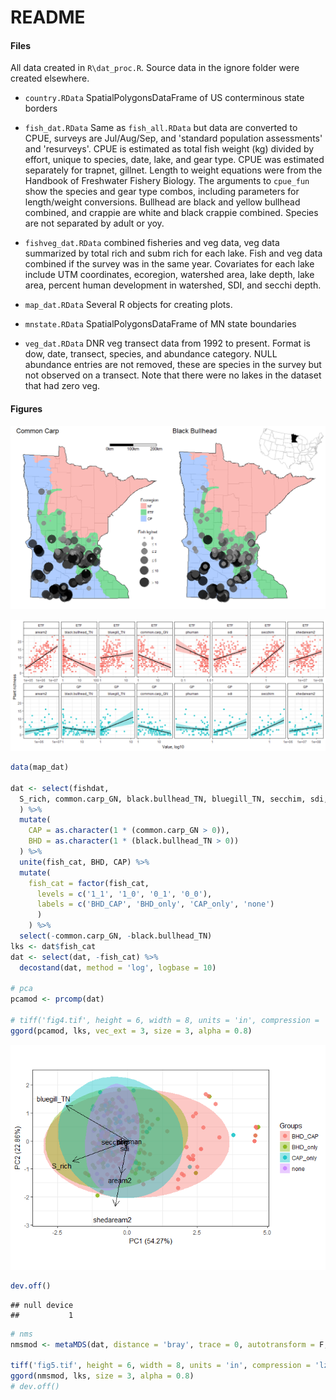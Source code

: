 # README



#### Files

All data created in `R\dat_proc.R`.  Source data in the ignore folder were created elsewhere.

* `country.RData` SpatialPolygonsDataFrame of US conterminous state borders

* `fish_dat.RData` Same as `fish_all.RData` but data are converted to CPUE, surveys are Jul/Aug/Sep, and 'standard population assessments' and 'resurveys'.  CPUE is estimated as total fish weight (kg) divided by effort, unique to species, date, lake, and gear type.  CPUE was estimated separately for trapnet, gillnet. Length to weight equations were from the Handbook of Freshwater Fishery Biology. The arguments to `cpue_fun` show the species and gear type combos, including parameters for length/weight conversions.  Bullhead are black and yellow bullhead combined, and crappie are white and black crappie combined. Species are not separated by adult or yoy. 

* `fishveg_dat.RData` combined fisheries and veg data, veg data summarized by total rich and subm rich for each lake.  Fish and veg data combined if the survey was in the same year. Covariates for each lake include UTM coordinates, ecoregion, watershed area, lake depth, lake area, percent human development in watershed, SDI, and secchi depth.   

* `map_dat.RData` Several R objects for creating plots. 

* `mnstate.RData` SpatialPolygonsDataFrame of MN state boundaries

* `veg_dat.RData` DNR veg transect data from 1992 to present. Format is dow, date, transect, species, and abundance category.  NULL abundance entries are not removed, these are species in the survey but not observed on a transect.  Note that there were no lakes in the dataset that had zero veg.  

#### Figures

![](README_files/figure-html/unnamed-chunk-2-1.png)<!-- -->

![](README_files/figure-html/unnamed-chunk-3-1.png)<!-- -->


```r
data(map_dat)

dat <- select(fishdat, 
  S_rich, common.carp_GN, black.bullhead_TN, bluegill_TN, secchim, sdi, phuman, aream2, shedaream2
  ) %>% 
  mutate(
    CAP = as.character(1 * (common.carp_GN > 0)),
    BHD = as.character(1 * (black.bullhead_TN > 0))
  ) %>% 
  unite(fish_cat, BHD, CAP) %>% 
  mutate(
    fish_cat = factor(fish_cat, 
      levels = c('1_1', '1_0', '0_1', '0_0'),
      labels = c('BHD_CAP', 'BHD_only', 'CAP_only', 'none')
      )
    ) %>% 
  select(-common.carp_GN, -black.bullhead_TN)
lks <- dat$fish_cat
dat <- select(dat, -fish_cat) %>%
  decostand(dat, method = 'log', logbase = 10)

# pca  
pcamod <- prcomp(dat)

# tiff('fig4.tif', height = 6, width = 8, units = 'in', compression = 'lzw', res = 300, family = 'serif')
ggord(pcamod, lks, vec_ext = 3, size = 3, alpha = 0.8)
```

![](README_files/figure-html/unnamed-chunk-4-1.png)<!-- -->

```r
dev.off()
```

```
## null device 
##           1
```

```r
# nms
nmsmod <- metaMDS(dat, distance = 'bray', trace = 0, autotransform = F, k = 2)

tiff('fig5.tif', height = 6, width = 8, units = 'in', compression = 'lzw', res = 300, family = 'serif')
ggord(nmsmod, lks, size = 3, alpha = 0.8)
# dev.off()
```
